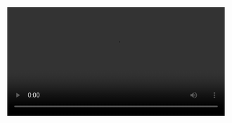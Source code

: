 
<video width="100%" controls controlslist="nodownload nofullscreen noremoteplayback" disablePictureInPicture>
  <source src="https://api.keepwork.com/ts-storage/siteFiles/14994/raw#19夏日时光.webm" type="video/webm" />
  <source src="https://api.keepwork.com/ts-storage/siteFiles/14995/raw#19夏日时光.mp4" type="video/mp4" />
   
  你的浏览器不支持播放
</video>
<style>
video::-webkit-media-controls-fullscreen-button { display: none; } 
</style>